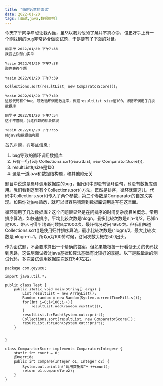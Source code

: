 ```yaml
---
title: "临时起意的面试"
date: 2022-01-20
tags: [面试,java,数据结构]
---
```


今天下午同学甲想让我内推，虽然以我对他的了解并不真心😊，但正好手上有一个刚找到的bug非常适合做面试题，于是便有了下面的对话。

```
同学甲 2022/01/20 下午7:35我要去你部门实习Yasin 2022/01/20 下午7:38那你先答个题
Yasin 2022/01/20 下午7:39

Collections.sort(resultList, new ComparatorScore());
Yasin 2022/01/20 下午7:39这段代码有个bug，导致循环调用数据库，假设resultList size是100，求循环调用了几次数据库
同学甲 2022/01/20 下午7:54这个不懂啊，我连作弊的机会都没
Yasin 2022/01/20 下午7:55纯java和数据结构题
```

首先审题，有哪些信息：    
1. bug导致的循环调用数据库    
2. 只有一行代码 Collections.sort(resultList, new ComparatorScore());    
3. resultList的size是100    
4. 这是一道java和数据结构题，和其他的无关    

题目中说这是循环调用数据库的bug，但代码中即没有循环语句，也没有数据库调用。我们看到这里有个Collections.sort()方法。既然是排序，循环就藏这儿。代码中Collections.sort()传入了两个参数，第二个参数是Comparator的自定义实现。如果你对java熟悉，就可以很容易猜测到数据库调用是写在这里面。

循环调用了几次数据库？这个问题很显然是在问排序的时间复杂度相关概念。常用排序算法，如快速排序，平均比较次数是nlogn，最多比较次数是n(n-1)/2。已知n是100，带入可得平均访问数据库1000次，最坏情况访问4950次。但我们知道Collections.sort()是使用归并排序算法，最小比较次数是(nlogn)/2，最大比较次数是 nlogn-n+1。所以n为100的时候，访问次数大概在500出头。

作为面试题，不会要求算出一个精确的答案。但如果能根据一行看似无关的代码找到思路，这说明面试者对java基础和算法基础有比较好的掌握。以下是脱敏后的测试代码，多次尝试调用数据库次数在540左右。

```
package com.geyuxu;

import java.util.*;

public class Test {
    public static void main(String[] args) {
        List resultList = new ArrayList();
        Random random = new Random(System.currentTimeMillis());
        for(int i=0;i<100;i++){
            resultList.add(random.nextInt());
        }
        resultList.forEach(System.out::print);
        Collections.sort(resultList, new ComparatorScore());
        resultList.forEach(System.out::print);
    }


}

class ComparatorScore implements Comparator<Integer> {
    static int count = 0;
    @Override
    public int compare(Integer o1, Integer o2) {
        System.out.println("调用数据库"+ ++count);
        return o1.compareTo(o2);
    }
}
```

